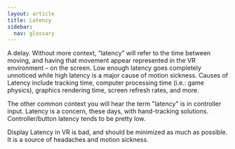 ```yaml
---
layout: article
title: Latency
sidebar:
  nav: glossary
---
```

A delay. Without more context, “latency” will refer to the time between moving, and having that movement appear represented in the VR environment – on the screen. Low enough latency goes completely unnoticed while high latency is a major cause of motion sickness. Causes of Latency include tracking time, computer processing time (i.e.: game physics), graphics rendering time, screen refresh rates, and more.

The other common context you will hear the term "latency" is in controller input. Latency is a concern, these days, with hand-tracking solutions. Controller/button latency tends to be pretty low.

Display Latency in VR is bad, and should be minimized as much as possible. It is a source of headaches and motion sickness.